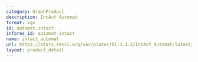 ```yaml
---
category: GraphProduct
description: IntAct Automat
format: kgx
id: automat.intact
infores_id: automat-intact
name: intact_automat
url: https://stars.renci.org/var/plater/bl-3.1.2/IntAct_Automat/latest/kgx_files
layout: product_detail
---
```

